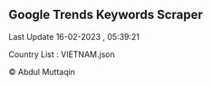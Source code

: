 

## Google Trends Keywords Scraper 
 
Last Update 16-02-2023 , 05:39:21

Country List :
VIETNAM.json



© Abdul Muttaqin 
